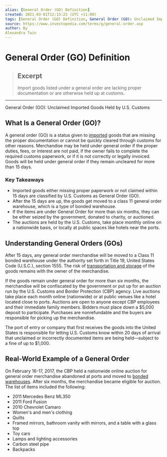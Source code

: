 ```yaml
---
alias: [General Order (GO) Definition]
created: 2021-03-01T12:13:23 (UTC +11:00)
tags: [General Order (GO) Definition, General Order (GO): Unclaimed Imported Goods Held by U.S. Customs]
source: https://www.investopedia.com/terms/g/general-order.asp
author: By
Alexandra Twin
---
```


# General Order (GO) Definition

> ## Excerpt
> Import goods listed under a general order are lacking proper documentation or are otherwise held up at customs.

---

General Order (GO): Unclaimed Imported Goods Held by U.S. Customs
## What Is a General Order (GO)?

A general order (GO) is a status given to [imported](https://www.investopedia.com/terms/i/import.asp) goods that are missing the proper documentation or cannot be quickly cleared through customs for other reasons. Merchandise may be held under general order if the proper duties, fees, or interest are not paid, if the owner fails to complete the required customs paperwork, or if it is not correctly or legally invoiced. Goods will be held under general order if they remain uncleared for more than 15 days.

### Key Takeaways

-   Imported goods either missing proper paperwork or not claimed within 15 days are classified by U.S. Customs as General Order (GO).
-   After the 15 days are up, the goods get moved to a class 11 general order warehouse, which is a type of bonded warehouse.
-   If the items are under General Order for more than six months, they can be either seized by the government, donated to charity, or auctioned.
-   The auctions are held by the U.S. Customs, take place monthly online on a nationwide basis, or locally at public spaces like hotels near the ports.

## Understanding General Orders (GOs)

After 15 days, any general order merchandise will be moved to a Class 11 bonded warehouse under the authority set forth in Title 19, United States Code (U.S.C.), section 1555. The risk of [transportation and storage](https://www.investopedia.com/articles/investing/072115/why-these-industries-are-prone-corruption.asp) of the goods remains with the owner of the merchandise.

If the goods remain under general order for more than six months, the merchandise will be confiscated by the government or put up for an auction run by the U.S. Customs and Border Protection (CBP) agency. Live auctions take place each month online (nationwide) or at public venues like a hotel located close to ports. Auctions are open to anyone except CBP employees and their immediate family members. Bidders must place down a $5,000 deposit to participate. Purchases are nonrefundable and the buyers are responsible for picking up the merchandise.

The port of entry or company that first receives the goods into the United States is responsible for letting U.S. Customs know within 20 days of arrival that unclaimed or incorrectly documented items are being held—subject to a fine of up to $1,000.

## Real-World Example of a General Order

On February 16-17, 2017, the CBP held a nationwide online auction for general order merchandise abandoned at ports and moved to [bonded warehouses](https://www.investopedia.com/terms/w/warehouse-bond.asp). After six months, the merchandise became eligible for auction. The list of items included the following:

-   2011 Mercedes Benz ML350
-   2011 Ford Fusion
-   2010 Chevrolet Camaro
-   Women's and men's clothing
-   Quilts
-   Framed mirrors, bathroom vanity with mirrors, and a table with a glass top
-   Toy cars
-   Lamps and lighting accessories
-   Carbon steel pipe
-   Backpacks
